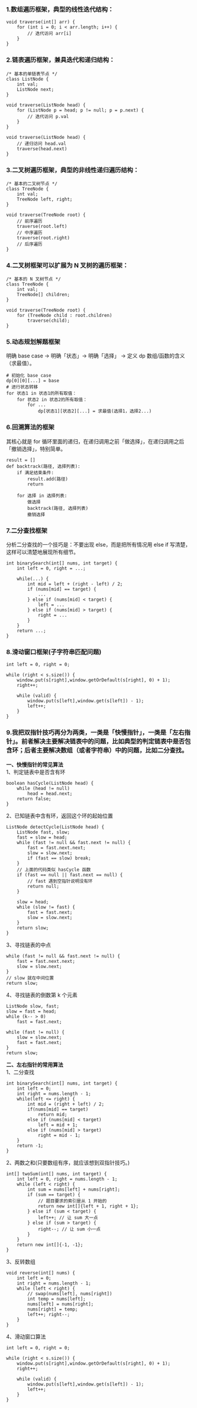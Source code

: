 ### 1.数组遍历框架，典型的线性迭代结构：  
```
void traverse(int[] arr) {
    for (int i = 0; i < arr.length; i++) {
        // 迭代访问 arr[i]
    }
}
```
### 2.链表遍历框架，兼具迭代和递归结构：  
```
/* 基本的单链表节点 */
class ListNode {
    int val;
    ListNode next;
}

void traverse(ListNode head) {
    for (ListNode p = head; p != null; p = p.next) {
        // 迭代访问 p.val
    }
}

void traverse(ListNode head) {
    // 递归访问 head.val
    traverse(head.next)
}
```
### 3.二叉树遍历框架，典型的非线性递归遍历结构：
```
/* 基本的二叉树节点 */
class TreeNode {
    int val;
    TreeNode left, right;
}

void traverse(TreeNode root) {
    // 前序遍历
    traverse(root.left)
    // 中序遍历
    traverse(root.right)
    // 后序遍历
}
```
### 4.二叉树框架可以扩展为 N 叉树的遍历框架：
```
/* 基本的 N 叉树节点 */
class TreeNode {
    int val;
    TreeNode[] children;
}

void traverse(TreeNode root) {
    for (TreeNode child : root.children)
        traverse(child);
}
```
### 5.动态规划解题框架
明确 base case -> 明确「状态」-> 明确「选择」 -> 定义 dp 数组/函数的含义（求最值）。  
```
# 初始化 base case
dp[0][0][...] = base
# 进行状态转移
for 状态1 in 状态1的所有取值：
    for 状态2 in 状态2的所有取值：
        for ...
            dp[状态1][状态2][...] = 求最值(选择1，选择2...)
```
### 6.回溯算法的框架  
其核心就是 for 循环里面的递归，在递归调用之前「做选择」，在递归调用之后「撤销选择」，特别简单。  
```
result = []
def backtrack(路径, 选择列表):
    if 满足结束条件:
        result.add(路径)
        return
    
    for 选择 in 选择列表:
        做选择
        backtrack(路径, 选择列表)
        撤销选择
```
### 7.二分查找框架  
分析二分查找的一个技巧是：不要出现 else，而是把所有情况用 else if 写清楚，这样可以清楚地展现所有细节。  
```
int binarySearch(int[] nums, int target) {
    int left = 0, right = ...;

    while(...) {
        int mid = left + (right - left) / 2;
        if (nums[mid] == target) {
            ...
        } else if (nums[mid] < target) {
            left = ...
        } else if (nums[mid] > target) {
            right = ...
        }
    }
    return ...;
}
```
### 8.滑动窗口框架(子字符串匹配问题)  
```
int left = 0, right = 0;

while (right < s.size()) {
    window.put(s[right],window.getOrDefault(s[right], 0) + 1);
    right++;
    
    while (valid) {
        window.put(s[left],window.get(s[left]) - 1);
        left++;
    }
}
```
### 9.我把双指针技巧再分为两类，一类是「快慢指针」，一类是「左右指针」。前者解决主要解决链表中的问题，比如典型的判定链表中是否包含环；后者主要解决数组（或者字符串）中的问题，比如二分查找。  
**一、快慢指针的常见算法**  
1、判定链表中是否含有环  
```
boolean hasCycle(ListNode head) {
    while (head != null)
        head = head.next;
    return false;
}
```
2、已知链表中含有环，返回这个环的起始位置  
```
ListNode detectCycle(ListNode head) {
    ListNode fast, slow;
    fast = slow = head;
    while (fast != null && fast.next != null) {
        fast = fast.next.next;
        slow = slow.next;
        if (fast == slow) break;
    }
    // 上面的代码类似 hasCycle 函数
    if (fast == null || fast.next == null) {
        // fast 遇到空指针说明没有环
        return null;
    }

    slow = head;
    while (slow != fast) {
        fast = fast.next;
        slow = slow.next;
    }
    return slow;
}
```
3、寻找链表的中点
```
while (fast != null && fast.next != null) {
    fast = fast.next.next;
    slow = slow.next;
}
// slow 就在中间位置
return slow;
```
4、寻找链表的倒数第 k 个元素  
```
ListNode slow, fast;
slow = fast = head;
while (k-- > 0) 
    fast = fast.next;

while (fast != null) {
    slow = slow.next;
    fast = fast.next;
}
return slow;
```
**二、左右指针的常用算法**  
1、二分查找  
```
int binarySearch(int[] nums, int target) {
    int left = 0; 
    int right = nums.length - 1;
    while(left <= right) {
        int mid = (right + left) / 2;
        if(nums[mid] == target)
            return mid; 
        else if (nums[mid] < target)
            left = mid + 1; 
        else if (nums[mid] > target)
            right = mid - 1;
    }
    return -1;
}
```
2、两数之和(只要数组有序，就应该想到双指针技巧。)  
```
int[] twoSum(int[] nums, int target) {
    int left = 0, right = nums.length - 1;
    while (left < right) {
        int sum = nums[left] + nums[right];
        if (sum == target) {
            // 题目要求的索引是从 1 开始的
            return new int[]{left + 1, right + 1};
        } else if (sum < target) {
            left++; // 让 sum 大一点
        } else if (sum > target) {
            right--; // 让 sum 小一点
        }
    }
    return new int[]{-1, -1};
}
```
3、反转数组  
```
void reverse(int[] nums) {
    int left = 0;
    int right = nums.length - 1;
    while (left < right) {
        // swap(nums[left], nums[right])
        int temp = nums[left];
        nums[left] = nums[right];
        nums[right] = temp;
        left++; right--;
    }
}
```
4、滑动窗口算法  
```
int left = 0, right = 0;

while (right < s.size()) {
    window.put(s[right],window.getOrDefault(s[right], 0) + 1);
    right++;
    
    while (valid) {
        window.put(s[left],window.get(s[left]) - 1);
        left++;
    }
}
```
